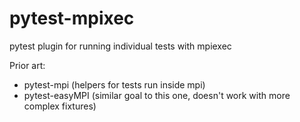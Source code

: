 # pytest-mpixec

pytest plugin for running individual tests with mpiexec

Prior art:

- pytest-mpi (helpers for tests run inside mpi)
- pytest-easyMPI (similar goal to this one, doesn't work with more complex fixtures)
